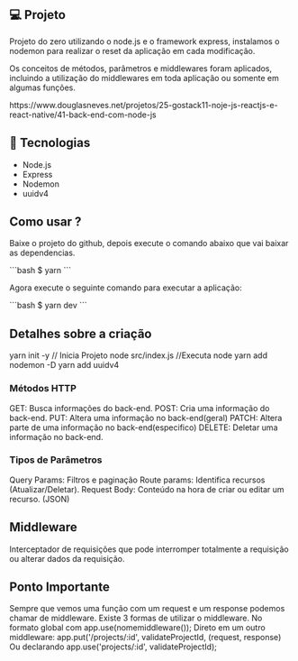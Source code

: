 ## :computer: Projeto
<p>Projeto do zero utilizando o node.js e o framework express, instalamos o nodemon para realizar o reset da aplicação em cada modificação.</p>
<p>Os conceitos de métodos, parâmetros e middlewares foram aplicados, incluindo a utilização do middlewares em toda aplicação ou somente em algumas funções.</p>
<p>https://www.douglasneves.net/projetos/25-gostack11-noje-js-reactjs-e-react-native/41-back-end-com-node-js</p>

## :rocket: Tecnologias
- Node.js
- Express
- Nodemon 
- uuidv4

## Como usar ? 
<p>Baixe o projeto do github, depois execute o comando abaixo que vai baixar as dependencias.</p>
```bash 
$ yarn 
```
<p>Agora execute o seguinte comando para executar a aplicação:</p>
```bash 
$ yarn dev
```

## Detalhes sobre a criação
yarn init -y // Inicia Projeto
node src/index.js //Executa node
yarn add nodemon -D
yarn add uuidv4

### Métodos HTTP
GET: Busca informações do back-end.
POST: Cria uma informação do back-end.
PUT: Altera uma informação no back-end(geral)
PATCH: Altera parte de uma informação no back-end(especifico)
DELETE: Deletar uma informação no back-end.


### Tipos de Parâmetros
Query Params: Filtros e paginação
Route params: Identifica recursos (Atualizar/Deletar).
Request Body: Conteúdo na hora de criar ou editar um recurso. (JSON)


## Middleware
Interceptador de requisições que pode interromper totalmente a requisição ou alterar dados da requisição.

## Ponto Importante
Sempre que vemos uma função com um request e um response podemos chamar de middleware.
Existe 3 formas de utilizar o middleware.
 No formato global com app.use(nomemiddleware());
 Direto em um outro middleware: app.put('/projects/:id', validateProjectId, (request, response)
 Ou declarando app.use('projects/:id', validateProjectId);
